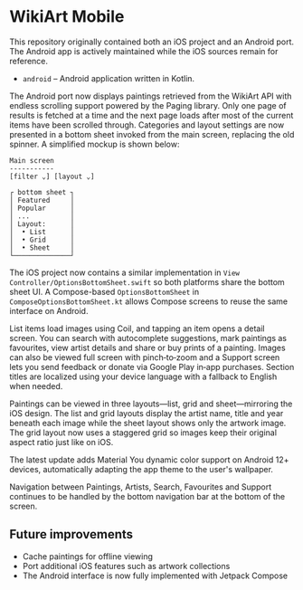 # WikiArt Mobile

This repository originally contained both an iOS project and an Android port.
The Android app is actively maintained while the iOS sources remain for
reference.

* `android` – Android application written in Kotlin.

The Android port now displays paintings retrieved from the WikiArt API with
endless scrolling support powered by the Paging library. Only one page of
results is fetched at a time and the next page loads after most of the current
items have been scrolled through. Categories and layout settings are now
presented in a bottom sheet invoked from the main screen, replacing the old
spinner. A simplified mockup is shown below:

```
Main screen
-----------
[filter ⌄] [layout ⌄]

┌ bottom sheet ┐
│ Featured     │
│ Popular      │
│ ...          │
│ Layout:      │
│  • List      │
│  • Grid      │
│  • Sheet     │
└──────────────┘
```

The iOS project now contains a similar implementation in `View Controller/OptionsBottomSheet.swift` so both platforms share the bottom sheet UI.
A Compose-based `OptionsBottomSheet` in `ComposeOptionsBottomSheet.kt` allows Compose screens to reuse the same interface on Android.

List items load images
using Coil, and tapping an item opens a detail screen. You can search with
autocomplete suggestions, mark paintings as favourites, view artist details and
share or buy prints of a painting. Images can also be viewed full screen with
pinch‑to‑zoom and a Support screen lets you send feedback or donate via
Google Play in‑app purchases. Section titles are localized using your device
language with a fallback to English when needed.

Paintings can be viewed in three layouts—list, grid and sheet—mirroring the
iOS design. The list and grid layouts display the artist name, title and year
beneath each image while the sheet layout shows only the artwork image. The
grid layout now uses a staggered grid so images keep their original aspect
ratio just like on iOS.

The latest update adds Material You dynamic color support on Android 12+
devices, automatically adapting the app theme to the user's wallpaper.

Navigation between Paintings, Artists, Search, Favourites and Support
continues to be handled by the bottom navigation bar at the bottom of the
screen.

## Future improvements

- Cache paintings for offline viewing
- Port additional iOS features such as artwork collections
- The Android interface is now fully implemented with Jetpack Compose

